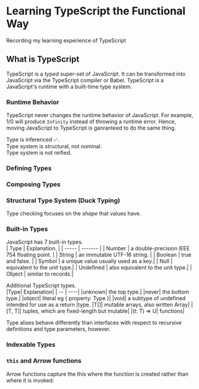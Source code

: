# Learning TypeScript the Functional Way

Recording my learning experience of TypeScript

## What is TypeScript

TypeScript is a _typed_ super-set of JavaScript. It can be transformed into JavaScript via the TypeScript compiler or Babel. TypeScript is a JavaScript's runtime with a built-time type system.

### Runtime Behavior

TypeScript never changes the runtime behavior of JavaScript. For example, 1/0 will produce `Infinity` instead of throwing a runtime error. Hence, moving JavaScript to TypeScript is ganranteed to do the same thing.

Type is inferenced ✅.<br>
Type system is structural, not nominal.<br>
Type system is not reified.

### Defining Types

### Composing Types

### Structural Type System (Duck Typing)

Type checking focuses on the _shape_ that values have.

### Built-in Types

JavaScript has 7 built-in types. <br>
| Type | Explanation. |
| ----- | ------- |
| Number | a double-precision IEEE 754 floating point. |
| String | an immutable UTF-16 string. |
| Boolean | true and false. |
| Symbol | a unique value usually used as a key.|
| Null | equivalent to the unit type.|
| Undefined | also equivalent to the unit type.|
| Object | similar to records.|

Additional TypeScript types. <br>
|Type| Explanation|
| -- | ----|
|unknown| the top type.|
|never| the bottom type.|
|object| literal eg { property: Type }|
|void| a subtype of undefined intended for use as a return |type.
|T[]| mutable arrays, also written Array<T>|
|[T, T]| tuples, which are fixed-length but mutable|
|(t: T) => U| functions|

Type alises behave differently than interfaces with respect to recursive definitions and type parameters, however.

### Indexable Types

### `this` and Arrow functions

Arrow functions capture the this where the function is created rather than where it is invoked:
